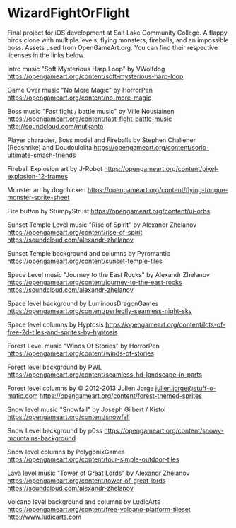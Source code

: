 # WizardFightOrFlight
Final project for iOS development at Salt Lake Community College. A flappy birds clone with multiple levels, flying monsters, fireballs, and an impossible boss.
Assets used from OpenGameArt.org. You can find their respective licenses in the links below.

Intro music "Soft Mysterious Harp Loop" by VWolfdog https://opengameart.org/content/soft-mysterious-harp-loop

Game Over music "No More Magic" by HorrorPen https://opengameart.org/content/no-more-magic

Boss music "Fast fight / battle music" by Ville Nousiainen https://opengameart.org/content/fast-fight-battle-music http://soundcloud.com/mutkanto

Player character, Boss model and Fireballs by Stephen Challener (Redshrike) and Doudoulolita https://opengameart.org/content/sorlo-ultimate-smash-friends

Fireball Explosion art by J-Robot https://opengameart.org/content/pixel-explosion-12-frames

Monster art by dogchicken https://opengameart.org/content/flying-tongue-monster-sprite-sheet

Fire button by StumpyStrust https://opengameart.org/content/ui-orbs

Sunset Temple Level music "Rise of Spirit" by Alexandr Zhelanov https://opengameart.org/content/rise-of-spirit https://soundcloud.com/alexandr-zhelanov

Sunset Temple background and columns by Pyromantic https://opengameart.org/content/sunset-temple-tiles

Space Level music "Journey to the East Rocks" by Alexandr Zhelanov https://opengameart.org/content/journey-to-the-east-rocks https://soundcloud.com/alexandr-zhelanov

Space level background by LuminousDragonGames https://opengameart.org/content/perfectly-seamless-night-sky

Space level columns by Hyptosis https://opengameart.org/content/lots-of-free-2d-tiles-and-sprites-by-hyptosis

Forest Level music "Winds Of Stories" by HorrorPen https://opengameart.org/content/winds-of-stories

Forest level background by PWL https://opengameart.org/content/seamless-hd-landscape-in-parts

Forest level columns by © 2012-2013 Julien Jorge <julien.jorge@stuff-o-matic.com> https://opengameart.org/content/forest-themed-sprites

Snow level music "Snowfall" by Joseph Gilbert / Kistol https://opengameart.org/content/snowfall

Snow Level background by p0ss https://opengameart.org/content/snowy-mountains-background

Snow level columns by PolygonixGames https://opengameart.org/content/four-simple-outdoor-tiles

Lava level music "Tower of Great Lords" by Alexandr Zhelanov https://opengameart.org/content/tower-of-great-lords https://soundcloud.com/alexandr-zhelanov

Volcano level background and columns by LudicArts https://opengameart.org/content/free-volcano-platform-tileset http://www.ludicarts.com
